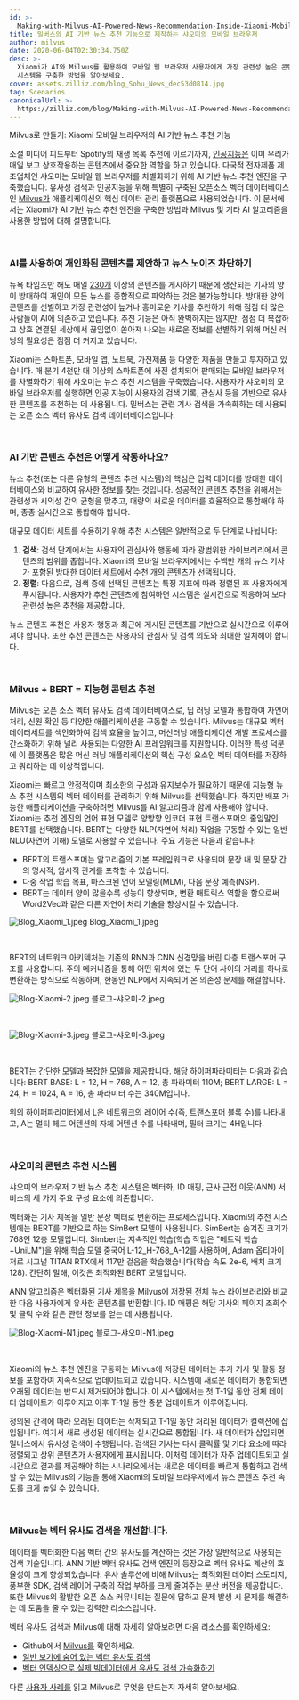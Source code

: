 ```yaml
---
id: >-
  Making-with-Milvus-AI-Powered-News-Recommendation-Inside-Xiaomi-Mobile-Browser.md
title: 밀버스의 AI 기반 뉴스 추천 기능으로 제작하는 샤오미의 모바일 브라우저
author: milvus
date: 2020-06-04T02:30:34.750Z
desc: >-
  Xiaomi가 AI와 Milvus를 활용하여 모바일 웹 브라우저 사용자에게 가장 관련성 높은 콘텐츠를 찾을 수 있는 지능형 뉴스 추천
  시스템을 구축한 방법을 알아보세요.
cover: assets.zilliz.com/blog_Sohu_News_dec53d0814.jpg
tag: Scenarios
canonicalUrl: >-
  https://zilliz.com/blog/Making-with-Milvus-AI-Powered-News-Recommendation-Inside-Xiaomi-Mobile-Browser
---
```

<custom-h1>Milvus로 만들기: Xiaomi 모바일 브라우저의 AI 기반 뉴스 추천 기능</custom-h1><p>소셜 미디어 피드부터 Spotify의 재생 목록 추천에 이르기까지, <a href="https://zilliz.com/blog/Vector-Similarity-Search-Hides-in-Plain-View">인공지능은</a> 이미 우리가 매일 보고 상호작용하는 콘텐츠에서 중요한 역할을 하고 있습니다. 다국적 전자제품 제조업체인 샤오미는 모바일 웹 브라우저를 차별화하기 위해 AI 기반 뉴스 추천 엔진을 구축했습니다. 유사성 검색과 인공지능을 위해 특별히 구축된 오픈소스 벡터 데이터베이스인 <a href="https://milvus.io/">Milvus가</a> 애플리케이션의 핵심 데이터 관리 플랫폼으로 사용되었습니다. 이 문서에서는 Xiaomi가 AI 기반 뉴스 추천 엔진을 구축한 방법과 Milvus 및 기타 AI 알고리즘을 사용한 방법에 대해 설명합니다.</p>
<p><br/></p>
<h3 id="Using-AI-to-suggest-personalized-content-and-cut-through-news-noise" class="common-anchor-header">AI를 사용하여 개인화된 콘텐츠를 제안하고 뉴스 노이즈 차단하기</h3><p>뉴욕 타임즈만 해도 매일 <a href="https://www.theatlantic.com/technology/archive/2016/05/how-many-stories-do-newspapers-publish-per-day/483845/">230개</a> 이상의 콘텐츠를 게시하기 때문에 생산되는 기사의 양이 방대하여 개인이 모든 뉴스를 종합적으로 파악하는 것은 불가능합니다. 방대한 양의 콘텐츠를 선별하고 가장 관련성이 높거나 흥미로운 기사를 추천하기 위해 점점 더 많은 사람들이 AI에 의존하고 있습니다. 추천 기능은 아직 완벽하지는 않지만, 점점 더 복잡하고 상호 연결된 세상에서 끊임없이 쏟아져 나오는 새로운 정보를 선별하기 위해 머신 러닝의 필요성은 점점 더 커지고 있습니다.</p>
<p>Xiaomi는 스마트폰, 모바일 앱, 노트북, 가전제품 등 다양한 제품을 만들고 투자하고 있습니다. 매 분기 4천만 대 이상의 스마트폰에 사전 설치되어 판매되는 모바일 브라우저를 차별화하기 위해 샤오미는 뉴스 추천 시스템을 구축했습니다. 사용자가 샤오미의 모바일 브라우저를 실행하면 인공 지능이 사용자의 검색 기록, 관심사 등을 기반으로 유사한 콘텐츠를 추천하는 데 사용됩니다. 밀버스는 관련 기사 검색을 가속화하는 데 사용되는 오픈 소스 벡터 유사도 검색 데이터베이스입니다.</p>
<p><br/></p>
<h3 id="How-does-AI-powered-content-recommendation-work" class="common-anchor-header">AI 기반 콘텐츠 추천은 어떻게 작동하나요?</h3><p>뉴스 추천(또는 다른 유형의 콘텐츠 추천 시스템)의 핵심은 입력 데이터를 방대한 데이터베이스와 비교하여 유사한 정보를 찾는 것입니다. 성공적인 콘텐츠 추천을 위해서는 관련성과 시의성 간의 균형을 맞추고, 대량의 새로운 데이터를 효율적으로 통합해야 하며, 종종 실시간으로 통합해야 합니다.</p>
<p>대규모 데이터 세트를 수용하기 위해 추천 시스템은 일반적으로 두 단계로 나뉩니다:</p>
<ol>
<li><strong>검색</strong>: 검색 단계에서는 사용자의 관심사와 행동에 따라 광범위한 라이브러리에서 콘텐츠의 범위를 좁힙니다. Xiaomi의 모바일 브라우저에서는 수백만 개의 뉴스 기사가 포함된 방대한 데이터 세트에서 수천 개의 콘텐츠가 선택됩니다.</li>
<li><strong>정렬</strong>: 다음으로, 검색 중에 선택된 콘텐츠는 특정 지표에 따라 정렬된 후 사용자에게 푸시됩니다. 사용자가 추천 콘텐츠에 참여하면 시스템은 실시간으로 적응하여 보다 관련성 높은 추천을 제공합니다.</li>
</ol>
<p>뉴스 콘텐츠 추천은 사용자 행동과 최근에 게시된 콘텐츠를 기반으로 실시간으로 이루어져야 합니다. 또한 추천 콘텐츠는 사용자의 관심사 및 검색 의도와 최대한 일치해야 합니다.</p>
<p><br/></p>
<h3 id="Milvus-+-BERT--intelligent-content-suggestions" class="common-anchor-header">Milvus + BERT = 지능형 콘텐츠 추천</h3><p>Milvus는 오픈 소스 벡터 유사도 검색 데이터베이스로, 딥 러닝 모델과 통합하여 자연어 처리, 신원 확인 등 다양한 애플리케이션을 구동할 수 있습니다. Milvus는 대규모 벡터 데이터세트를 색인화하여 검색 효율을 높이고, 머신러닝 애플리케이션 개발 프로세스를 간소화하기 위해 널리 사용되는 다양한 AI 프레임워크를 지원합니다. 이러한 특성 덕분에 이 플랫폼은 많은 머신 러닝 애플리케이션의 핵심 구성 요소인 벡터 데이터를 저장하고 쿼리하는 데 이상적입니다.</p>
<p>Xiaomi는 빠르고 안정적이며 최소한의 구성과 유지보수가 필요하기 때문에 지능형 뉴스 추천 시스템의 벡터 데이터를 관리하기 위해 Milvus를 선택했습니다. 하지만 배포 가능한 애플리케이션을 구축하려면 Milvus를 AI 알고리즘과 함께 사용해야 합니다. Xiaomi는 추천 엔진의 언어 표현 모델로 양방향 인코더 표현 트랜스포머의 줄임말인 BERT를 선택했습니다. BERT는 다양한 NLP(자연어 처리) 작업을 구동할 수 있는 일반 NLU(자연어 이해) 모델로 사용할 수 있습니다. 주요 기능은 다음과 같습니다:</p>
<ul>
<li>BERT의 트랜스포머는 알고리즘의 기본 프레임워크로 사용되며 문장 내 및 문장 간의 명시적, 암시적 관계를 포착할 수 있습니다.</li>
<li>다중 작업 학습 목표, 마스크된 언어 모델링(MLM), 다음 문장 예측(NSP).</li>
<li>BERT는 데이터 양이 많을수록 성능이 향상되며, 변환 매트릭스 역할을 함으로써 Word2Vec과 같은 다른 자연어 처리 기술을 향상시킬 수 있습니다.</li>
</ul>
<p>
  
   <span class="img-wrapper"> <img translate="no" src="https://assets.zilliz.com/Blog_Xiaomi_1_6301344312.jpeg" alt="Blog_Xiaomi_1.jpeg" class="doc-image" id="blog_xiaomi_1.jpeg" />
   </span> <span class="img-wrapper"> <span>Blog_Xiaomi_1.jpeg</span> </span></p>
<p><br/></p>
<p>BERT의 네트워크 아키텍처는 기존의 RNN과 CNN 신경망을 버린 다층 트랜스포머 구조를 사용합니다. 주의 메커니즘을 통해 어떤 위치에 있는 두 단어 사이의 거리를 하나로 변환하는 방식으로 작동하며, 한동안 NLP에서 지속되어 온 의존성 문제를 해결합니다.</p>
<p>
  
   <span class="img-wrapper"> <img translate="no" src="https://assets.zilliz.com/Blog_Xiaomi_2_fe5cf2e401.jpeg" alt="Blog-Xiaomi-2.jpeg" class="doc-image" id="blog-xiaomi-2.jpeg" />
   </span> <span class="img-wrapper"> <span>블로그-샤오미-2.jpeg</span> </span></p>
<p><br/></p>
<p>
  
   <span class="img-wrapper"> <img translate="no" src="https://assets.zilliz.com/Blog_Xiaomi_3_5d10b51440.jpeg" alt="Blog-Xiaomi-3.jpeg" class="doc-image" id="blog-xiaomi-3.jpeg" />
   </span> <span class="img-wrapper"> <span>블로그-샤오미-3.jpeg</span> </span></p>
<p><br/></p>
<p>BERT는 간단한 모델과 복잡한 모델을 제공합니다. 해당 하이퍼파라미터는 다음과 같습니다: BERT BASE: L = 12, H = 768, A = 12, 총 파라미터 110M; BERT LARGE: L = 24, H = 1024, A = 16, 총 파라미터 수는 340M입니다.</p>
<p>위의 하이퍼파라미터에서 L은 네트워크의 레이어 수(즉, 트랜스포머 블록 수)를 나타내고, A는 멀티 헤드 어텐션의 자체 어텐션 수를 나타내며, 필터 크기는 4H입니다.</p>
<p><br/></p>
<h3 id="Xiaomi’s-content-recommendation-system" class="common-anchor-header">샤오미의 콘텐츠 추천 시스템</h3><p>샤오미의 브라우저 기반 뉴스 추천 시스템은 벡터화, ID 매핑, 근사 근접 이웃(ANN) 서비스의 세 가지 주요 구성 요소에 의존합니다.</p>
<p>벡터화는 기사 제목을 일반 문장 벡터로 변환하는 프로세스입니다. Xiaomi의 추천 시스템에는 BERT를 기반으로 하는 SimBert 모델이 사용됩니다. SimBert는 숨겨진 크기가 768인 12층 모델입니다. Simbert는 지속적인 학습(학습 작업은 "메트릭 학습 +UniLM")을 위해 학습 모델 중국어 L-12_H-768_A-12를 사용하며, Adam 옵티마이저로 시그널 TITAN RTX에서 117만 걸음을 학습했습니다(학습 속도 2e-6, 배치 크기 128). 간단히 말해, 이것은 최적화된 BERT 모델입니다.</p>
<p>ANN 알고리즘은 벡터화된 기사 제목을 Milvus에 저장된 전체 뉴스 라이브러리와 비교한 다음 사용자에게 유사한 콘텐츠를 반환합니다. ID 매핑은 해당 기사의 페이지 조회수 및 클릭 수와 같은 관련 정보를 얻는 데 사용됩니다.</p>
<p>
  
   <span class="img-wrapper"> <img translate="no" src="https://assets.zilliz.com/Blog_Xiaomi_N1_f4749b3131.jpeg" alt="Blog-Xiaomi-N1.jpeg" class="doc-image" id="blog-xiaomi-n1.jpeg" />
   </span> <span class="img-wrapper"> <span>블로그-샤오미-N1.jpeg</span> </span></p>
<p><br/></p>
<p>Xiaomi의 뉴스 추천 엔진을 구동하는 Milvus에 저장된 데이터는 추가 기사 및 활동 정보를 포함하여 지속적으로 업데이트되고 있습니다. 시스템에 새로운 데이터가 통합되면 오래된 데이터는 반드시 제거되어야 합니다. 이 시스템에서는 첫 T-1일 동안 전체 데이터 업데이트가 이루어지고 이후 T-1일 동안 증분 업데이트가 이루어집니다.</p>
<p>정의된 간격에 따라 오래된 데이터는 삭제되고 T-1일 동안 처리된 데이터가 컬렉션에 삽입됩니다. 여기서 새로 생성된 데이터는 실시간으로 통합됩니다. 새 데이터가 삽입되면 밀버스에서 유사성 검색이 수행됩니다. 검색된 기사는 다시 클릭률 및 기타 요소에 따라 정렬되고 상위 콘텐츠가 사용자에게 표시됩니다. 이처럼 데이터가 자주 업데이트되고 실시간으로 결과를 제공해야 하는 시나리오에서는 새로운 데이터를 빠르게 통합하고 검색할 수 있는 Milvus의 기능을 통해 Xiaomi의 모바일 브라우저에서 뉴스 콘텐츠 추천 속도를 크게 높일 수 있습니다.</p>
<p><br/></p>
<h3 id="Milvus-makes-vector-similarity-search-better" class="common-anchor-header">Milvus는 벡터 유사도 검색을 개선합니다.</h3><p>데이터를 벡터화한 다음 벡터 간의 유사도를 계산하는 것은 가장 일반적으로 사용되는 검색 기술입니다. ANN 기반 벡터 유사도 검색 엔진의 등장으로 벡터 유사도 계산의 효율성이 크게 향상되었습니다. 유사 솔루션에 비해 Milvus는 최적화된 데이터 스토리지, 풍부한 SDK, 검색 레이어 구축의 작업 부하를 크게 줄여주는 분산 버전을 제공합니다. 또한 Milvus의 활발한 오픈 소스 커뮤니티는 질문에 답하고 문제 발생 시 문제를 해결하는 데 도움을 줄 수 있는 강력한 리소스입니다.</p>
<p>벡터 유사도 검색과 Milvus에 대해 자세히 알아보려면 다음 리소스를 확인하세요:</p>
<ul>
<li>Github에서 <a href="https://github.com/milvus-io/milvus">Milvus를</a> 확인하세요.</li>
<li><a href="https://zilliz.com/blog/Vector-Similarity-Search-Hides-in-Plain-View">일반 보기에 숨어 있는 벡터 유사도 검색</a></li>
<li><a href="https://zilliz.com/blog/Accelerating-Similarity-Search-on-Really-Big-Data-with-Vector-Indexing">벡터 인덱싱으로 실제 빅데이터에서 유사도 검색 가속화하기</a></li>
</ul>
<p>다른 <a href="https://zilliz.com/user-stories">사용자 사례를</a> 읽고 Milvus로 무엇을 만드는지 자세히 알아보세요.</p>
